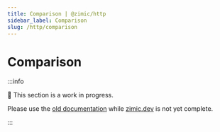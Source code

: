 ```yaml
---
title: Comparison | @zimic/http
sidebar_label: Comparison
slug: /http/comparison
---
```


# Comparison

:::info

🚧 This section is a work in progress.

Please use the [old documentation](https://github.com/zimicjs/zimic/wiki) while [zimic.dev](/) is not yet complete.

:::
